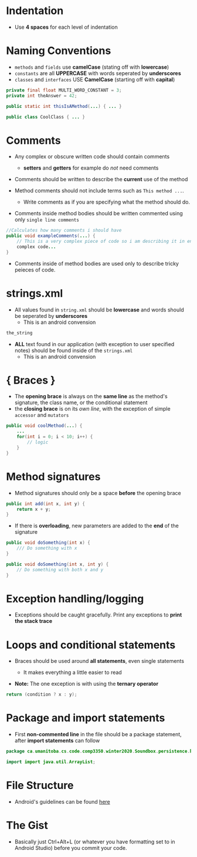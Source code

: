 # Indentation

* Use **4 spaces** for each level of indentation

# Naming Conventions

* `methods` and `fields` use **camelCase** (stating off with **lowercase**)
* `constants` are all **UPPERCASE** with words seperated by **underscores** 
* `classes` and `interfaces` USE **CamelCase** (starting off with **capital**)

```Java
private final float MULTI_WORD_CONSTANT = 3;
private int theAnswer = 42;

public static int thisIsAMethod(...) { ... }

public class CoolClass { ... }
```

# Comments
    
* Any complex or obscure written code should contain comments
    * **setters** and **getters** for example do _not_ need comments
* Comments should be written to describe the **current** use of the method
* Method comments should not include terms such as `This method ...`. 
    * Write comments as if you are specifying what the method should do.

* Comments inside method bodies should be written commented using only `single line comments`

```Java
//Calculates how many comments i should have
public void exampleComments(...) {
    // This is a very complex piece of code so i am describing it in english
    complex code...
}
```

* Comments inside of method bodies are used only to describe tricky peieces of code. 

# strings.xml

* All values found in `string.xml` should be **lowercase** and words should be seperated by **underscores** 
    * This is an android convension

```Java
the_string
```

* **ALL** text found in our application (with exception to user specified notes) should be found inside of the `strings.xml`
    * This is an android convension

# { Braces }

* The **opening brace** is always on the **same line** as the method's signature, the class name, or the conditional statement
* the **closing brace** is on its *own line*, with the exception of simple `accessor` and `mutators`

```Java
public void coolMethod(...) {
    ...
    for(int i = 0; i < 10; i++) {
        // logic
    }
}
```

# Method signatures

* Method signatures should only be a space **before** the opening brace

```Java
public int add(int x, int y) {
    return x + y;
}
```

* If there is **overloading**, new parameters are added to the **end** of the signature

```Java
public void doSomething(int x) {
    /// Do something with x
}

public void doSomething(int x, int y) {
    // Do something with both x and y
}
```

# Exception handling/logging

* Exceptions should be caught gracefully. Print any exceptions to **print the stack trace**

# Loops and conditional statements

* Braces should be used around **all statements**, even single statements
    * It makes everything a little easier to read

* **Note:** The one exception is with using the **ternary operator**

```Java
return (condition ? x : y);
```

# Package and import statements

* First **non-commented line** in the file should be a package statement, after **import statements** can follow

```Java
package ca.umanitoba.cs.code.comp3350.winter2020.Soundbox.persistence.hsqldb;

import import java.util.ArrayList;
```

# File Structure

* Android's guidelines can be found [here](https://developer.android.com/guide/topics/resources/providing-resources)

# The Gist

* Basically just Ctrl+Alt+L (or whatever you have formatting set to in Android Studio) before you commit your code.

